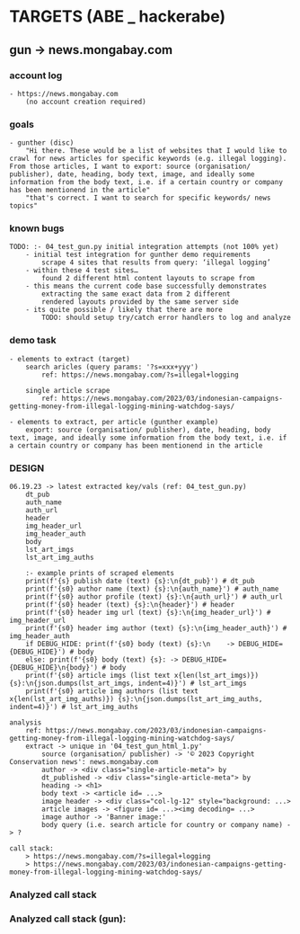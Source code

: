 # TARGETS (ABE _ hackerabe)

## gun -> news.mongabay.com
### account log
    - https://news.mongabay.com
        (no account creation required)
        
### goals
    - gunther (disc)
        "Hi there. These would be a list of websites that I would like to crawl for news articles for specific keywords (e.g. illegal logging). From those articles, I want to export: source (organisation/ publisher), date, heading, body text, image, and ideally some information from the body text, i.e. if a certain country or company has been mentionend in the article"
        "that's correct. I want to search for specific keywords/ news topics"

### known bugs
    TODO: :- 04_test_gun.py initial integration attempts (not 100% yet)
        - initial test integration for gunther demo requirements
            scrape 4 sites that results from query: ‘illegal logging’
        - within these 4 test sites…
            found 2 different html content layouts to scrape from
        - this means the current code base successfully demonstrates 
            extracting the same exact data from 2 different 
            rendered layouts provided by the same server side
        - its quite possible / likely that there are more
            TODO: should setup try/catch error handlers to log and analyze
            
### demo task
    - elements to extract (target)
        search aricles (query params: '?s=xxx+yyy')
            ref: https://news.mongabay.com/?s=illegal+logging

        single article scrape
            ref: https://news.mongabay.com/2023/03/indonesian-campaigns-getting-money-from-illegal-logging-mining-watchdog-says/
    
    - elements to extract, per article (gunther example)
        export: source (organisation/ publisher), date, heading, body text, image, and ideally some information from the body text, i.e. if a certain country or company has been mentionend in the article
        
### **DESIGN**
    06.19.23 -> latest extracted key/vals (ref: 04_test_gun.py)
        dt_pub
        auth_name
        auth_url
        header
        img_header_url
        img_header_auth
        body
        lst_art_imgs
        lst_art_img_auths
        
        :- example prints of scraped elements
        print(f'{s} publish date (text) {s}:\n{dt_pub}') # dt_pub
        print(f'{s0} author name (text) {s}:\n{auth_name}') # auth_name
        print(f'{s0} author profile (text) {s}:\n{auth_url}') # auth_url
        print(f'{s0} header (text) {s}:\n{header}') # header
        print(f'{s0} header img url (text) {s}:\n{img_header_url}') # img_header_url
        print(f'{s0} header img author (text) {s}:\n{img_header_auth}') # img_header_auth
        if DEBUG_HIDE: print(f'{s0} body (text) {s}:\n    -> DEBUG_HIDE={DEBUG_HIDE}') # body
        else: print(f'{s0} body (text) {s}: -> DEBUG_HIDE={DEBUG_HIDE}\n{body}') # body
        print(f'{s0} article imgs (list text x{len(lst_art_imgs)}) {s}:\n{json.dumps(lst_art_imgs, indent=4)}') # lst_art_imgs
        print(f'{s0} article img authors (list text x{len(lst_art_img_auths)}) {s}:\n{json.dumps(lst_art_img_auths, indent=4)}') # lst_art_img_auths
        
    analysis
        ref: https://news.mongabay.com/2023/03/indonesian-campaigns-getting-money-from-illegal-logging-mining-watchdog-says/
        extract -> unique in '04_test_gun_html_1.py'
            source (organisation/ publisher) -> '© 2023 Copyright Conservation news': news.mongabay.com
            author -> <div class="single-article-meta"> by
            dt_published -> <div class="single-article-meta"> by
            heading -> <h1>
            body text -> <article id= ...>
            image header -> <div class="col-lg-12" style="background: ...>
            article images -> <figure id= ...><img decoding= ...>
            image author -> 'Banner image:'
            body query (i.e. search article for country or company name) -> ?
             
    call stack:
        > https://news.mongabay.com/?s=illegal+logging
        > https://news.mongabay.com/2023/03/indonesian-campaigns-getting-money-from-illegal-logging-mining-watchdog-says/

### Analyzed call stack      
    

### Analyzed call stack (gun):
    
